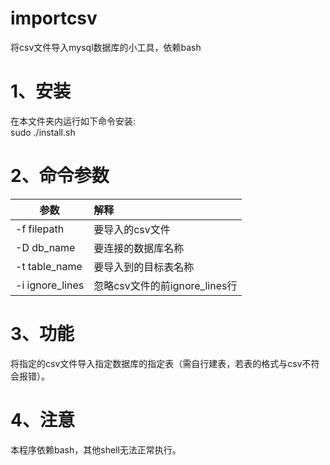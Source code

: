 # importcsv
将csv文件导入mysql数据库的小工具，依赖bash
# 1、安装
  在本文件夹内运行如下命令安装:  
  sudo ./install.sh  
# 2、命令参数
| 参数 | 解释 |
| ------------- |:-------------| 
|  -f filepath   |   要导入的csv文件  |
|  -D db_name    |   要连接的数据库名称 |  
|  -t table_name  |  要导入到的目标表名称  |
| -i ignore_lines | 忽略csv文件的前ignore_lines行  |
# 3、功能
  将指定的csv文件导入指定数据库的指定表（需自行建表，若表的格式与csv不符会报错）。  
# 4、注意  
  本程序依赖bash，其他shell无法正常执行。  
